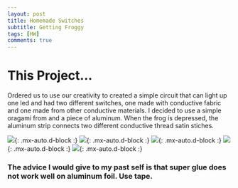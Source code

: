 ```yaml
---
layout: post
title: Homemade Switches
subtitle: Getting Froggy
tags: [HW]
comments: true
---
```

# This Project...

Ordered us to use our creativity to created a simple circuit that can light up one led and had two different switches, one made with conductive fabric and one made from other conductive materials. I decided to use a simple oragami from and a piece of aluminum. When the frog is depressed, the aluminum strip connects two different conductive thread satin stiches. 


![](https://DMMeyers.github.io/assets/img/sheet.jpeg){: .mx-auto.d-block :}
![](https://DMMeyers.github.io/assets/img/backSC.png){: .mx-auto.d-block :}
![](https://DMMeyers.github.io/assets/img/SC1.png){: .mx-auto.d-block :}
![](https://DMMeyers.github.io/assets/img/SC2.png){: .mx-auto.d-block :}
![](https://DMMeyers.github.io/assets/img/SC3.png){: .mx-auto.d-block :}



### The advice I would give to my past self is that super glue does not work well on aluminum foil. Use tape. 
